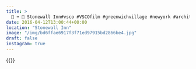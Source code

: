 ```yaml
---
title: >
  🏢 ➡️ 🏢 Stonewall Inn#vsco #VSCOfilm #greenwichvillage #newyork #architecture #grime #travel #typography
date: 2016-04-12T13:00:44+00:00
location: "Stonewall Inn"
image: "/img/bd6ffae6917f3f71ed97915bd2866be4.jpg"
draft: false
instagram: true
---
```


{{<photo src="/img/bd6ffae6917f3f71ed97915bd2866be4.jpg">}}
